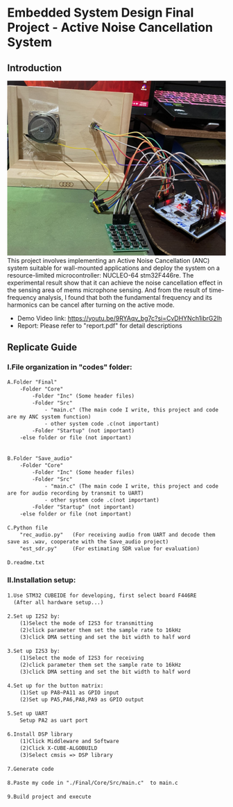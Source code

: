 # Embedded System Design Final Project - Active Noise Cancellation System
## Introduction
![Whole system](images/overview.jpg)
This project involves implementing an Active Noise Cancellation (ANC) system suitable for wall-mounted applications and deploy the system on a resource-limited microcontroller: NUCLEO-64 stm32F446re. The experimental result show that it can achieve the noise cancellation effect in the sensing area of mems
microphone sensing. And from the result of time-frequency analysis, I found that both the fundamental
frequency and its harmonics can be cancel after turning on the active mode.
- Demo Video link: https://youtu.be/9RYAqv_bg7c?si=CvDHYNch1ibrG2lh  
- Report: Please refer to "report.pdf" for detail descriptions  

## Replicate Guide
### I.File organization in "codes" folder:

	A.Folder "Final"
		-Folder "Core"
			-Folder "Inc" (Some header files)
			-Folder "Src" 
				- "main.c" (The main code I write, this project and code are my ANC system function)
				- other system code .c(not important)	
			-Folder "Startup" (not important)
		-else folder or file (not important)


	B.Folder "Save_audio"
		-Folder "Core"
			-Folder "Inc" (Some header files)
			-Folder "Src" 
				- "main.c" (The main code I write, this project and code are for audio recording by transmit to UART)
				- other system code .c(not important)	
			-Folder "Startup" (not important)
		-else folder or file (not important)
		
	C.Python file
		"rec_audio.py"   (For receiving audio from UART and decode them save as .wav, cooperate with the Save_audio project)
		"est_sdr.py"	 (For estimating SDR value for evaluation)

	D.readme.txt
	

### II.Installation setup:
	1.Use STM32 CUBEIDE for developing, first select board F446RE
	  (After all hardware setup...)

	2.Set up I2S2 by:
		(1)Select the mode of I2S3 for transmitting
		(2)click parameter them set the sample rate to 16kHz
		(3)click DMA setting and set the bit width to half word
	
	3.Set up I2S3 by:
		(1)Select the mode of I2S3 for receiving
		(2)click parameter them set the sample rate to 16kHz
		(3)click DMA setting and set the bit width to half word

	4.Set up for the button matrix:
		(1)Set up PA8~PA11 as GPIO input
		(2)Set up PA5,PA6,PA8,PA9 as GPIO output
	
	5.Set up UART
		Setup PA2 as uart port

	6.Install DSP library
		(1)Click Middleware and Software
		(2)Click X-CUBE-ALGOBUILD
		(3)Select cmsis => DSP library 
	
	7.Generate code

	8.Paste my code in "./Final/Core/Src/main.c"  to main.c

	9.Build project and execute
			
	